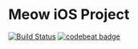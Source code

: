 # Meow iOS Project
[![Build Status](https://travis-ci.org/sjtu-meow/iOS.svg?branch=master)](https://travis-ci.org/sjtu-meow/iOS)
[![codebeat badge](https://codebeat.co/badges/0347c1af-2daa-4332-bb4a-d0059fd79224)](https://codebeat.co/projects/github-com-sjtu-meow-ios-master)
